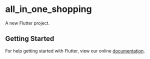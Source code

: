 # all_in_one_shopping

A new Flutter project.

## Getting Started

For help getting started with Flutter, view our online
[documentation](https://flutter.io/).
